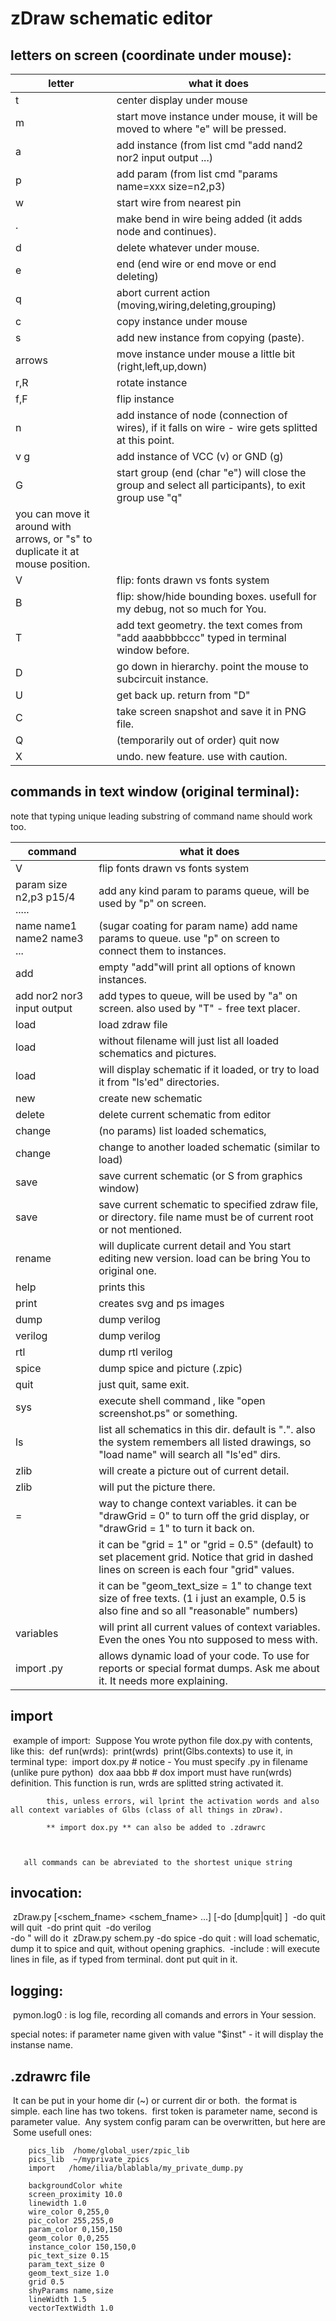 

# zDraw schematic editor



## letters on screen (coordinate under mouse):

|       letter   |  what it does |
|----------------|---------------|
|        t   |  center display under mouse |
|        m   | start move instance under mouse, it will be moved to where "e" will be pressed. |
|        a   | add instance (from list cmd "add nand2 nor2 input output ...) |
|        p   | add param (from list cmd "params name=xxx size=n2,p3) |
|        w   | start wire from nearest pin  |
|        .   | make bend in wire being added (it adds node and continues). |
|        d   | delete whatever under mouse. |
|        e   | end (end wire or end move or end deleting) |
|        q   | abort current action (moving,wiring,deleting,grouping) |
|        c   | copy instance under mouse |
|        s   | add new instance from copying (paste). |
| arrows  | move instance under mouse a little bit  (right,left,up,down) |
|        r,R  | rotate instance |
|        f,F  | flip instance |
|        n    | add instance of node (connection of wires), if it falls on wire - wire gets splitted at this point. |
|        v g  | add instance of VCC (v) or GND (g) |
|        G    | start group (end (char "e") will close the group and select all participants), to exit group use "q" |
                you can move it around with arrows, or "s" to duplicate it at mouse position. |
|        V    | flip:  fonts drawn vs fonts system |
|        B    | flip:  show/hide bounding boxes. usefull for my debug, not so much for You. |
|        T    | add text geometry. the text comes from "add aaabbbbccc" typed in terminal window before. |
|        D    | go down in hierarchy. point the mouse to subcircuit instance. |
|        U    | get back up. return from "D"  |
|        C   | take screen snapshot and save it in PNG file. |
|        Q   | (temporarily out of order) quit now |
|        X   | undo. new feature. use with caution. |

## commands in text window (original terminal):

 note that typing unique leading substring of command name should work too.

|       command   |  what it does |
|----------------|---------------|
|        V  |   flip  fonts drawn vs fonts system |
|       param  size n2,p3  p15/4 .....   | add any kind param to params queue, will be used by "p" on screen. |
|       name   name1 name2 name3 ...   | (sugar coating for param name) add name params to queue. use "p" on screen to connect them to instances. |
|       add       | empty "add"will print all options of known instances. |
|       add      nor2 nor3 input output   | add types to queue, will be used by "a" on screen. also used by "T" - free text placer. |
|       load <filename>                   | load zdraw file |
|       load         | without filename will just list all loaded schematics and pictures. |
|       load <schemname> | will display schematic if it loaded, or try to load it from "ls'ed" directories. |
|       new <schemname>  | create new schematic |
|       delete           | delete current schematic from editor |
|       change        | (no params) list loaded schematics,  |
|       change <schematic>  | change to another loaded schematic  (similar to load) |
|       save | save current schematic (or S from graphics window) |
|       save <LongFileName> | save current schematic  to specified zdraw file, or directory. file name must be of current root or not mentioned. |
|       rename <newName>   | will duplicate current detail and You start editing new version. load can be bring You to original one. |
|       help | prints this |
|       print | creates svg and ps images |
|       dump | dump verilog |
|       verilog | dump verilog |
|       rtl | dump rtl verilog |
|       spice | dump spice and picture (.zpic) |
|       quit |  just quit, same exit. |
|       sys <shell command>  |  execute shell command , like "open screenshot.ps" or something. |
|       ls <dir>  | list all schematics in this dir. default is ".". also the system remembers all listed drawings, so "load name" will search all "ls'ed" dirs. |
|       zlib  | will create a picture out of current detail. |
|       zlib <directoryname> | will put the picture there. |
|       <variable> = <value>      | way to change context variables. it can be "drawGrid = 0" to turn off the grid display, or  "drawGrid = 1" to turn it back on. |
|   |                     it can be "grid = 1"  or "grid = 0.5" (default) to set placement grid. Notice that grid in dashed lines on screen is each four "grid" values. |
|   |                          it can be "geom_text_size = 1"  to change text size of free texts. (1 i just an example, 0.5 is also fine and so all "reasonable" numbers) |
|       variables          | will print all current values of context variables. Even the ones You nto supposed to mess with. |
|       import <userCode>.py  | allows dynamic load of your code. To use for reports or special format dumps. Ask me about it. It needs more explaining. |

## import

​        example of import:
​            Suppose You wrote python file dox.py with contents, like this:
​            def run(wrds):
​                print(wrds)
​                print(Glbs.contexts)
​        to use it, in terminal type:
​            import  dox.py  # notice - You must specify .py in filename (unlike pure python)
​            dox aaa bbb     #  dox import must have run(wrds) definition. This function is run, wrds are splitted string activated it.

            this, unless errors, wil lprint the activation words and also all context variables of Glbs (class of all things in zDraw).
            
            ** import dox.py ** can also be added to .zdrawrc



       all commands can be abreviated to the shortest unique string

## invocation:

​        zDraw.py   [<schem_fname> <schem_fname> ...]   [-do [dump|quit] ]
​        -do quit  will quit
​        -do print  quit
​        -do verilog  
​        -do <any terminal command>   " will do it
​        zDraw.py schem.py -do spice -do quit : will load schematic, dump it to spice and quit, without opening graphics. 
​        -include <CommandsFile>  : will execute lines in file, as if typed from terminal. dont put quit in it.

## logging:

​    pymon.log0 : is log file, recording all comands and errors in Your session.



special notes:
        if parameter name given with value "$inst" - it will display the instanse name.

## .zdrawrc file

​        It can be put in your home dir (~) or current dir or both.
​        the format is simple. each line has two tokens.
​        first token is parameter name, second is parameter value.
​        Any system config param can be overwritten, but here are
​        Some usefull ones:

        pics_lib  /home/global_user/zpic_lib
        pics_lib  ~/myprivate_zpics
        import   /home/ilia/blablabla/my_private_dump.py
    
        backgroundColor white
        screen_proximity 10.0
        linewidth 1.0 
        wire_color 0,255,0
        pic_color 255,255,0
        param_color 0,150,150
        geom_color 0,0,255
        instance_color 150,150,0
        pic_text_size 0.15
        param_text_size 0
        geom_text_size 1.0 
        grid 0.5 
        shyParams name,size
        lineWidth 1.5 
        vectorTextWidth 1.0 







